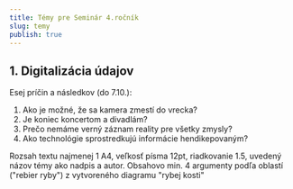 ```yaml
---
title: Témy pre Seminár 4.ročník
slug: temy
publish: true
---
```


## 1. Digitalizácia údajov
Esej príčin a následkov (do 7.10.):

1. Ako je možné, že sa kamera zmestí do vrecka?
2. Je koniec koncertom a divadlám?
3. Prečo nemáme verný záznam reality pre všetky zmysly?
4. Ako technológie sprostredkujú informácie hendikepovaným?

Rozsah textu najmenej 1 A4, veľkosť písma 12pt, riadkovanie 1.5, uvedený názov témy ako nadpis a autor. Obsahovo min. 4 argumenty podľa oblastí ("rebier ryby") z vytvoreného diagramu "rybej kosti"
